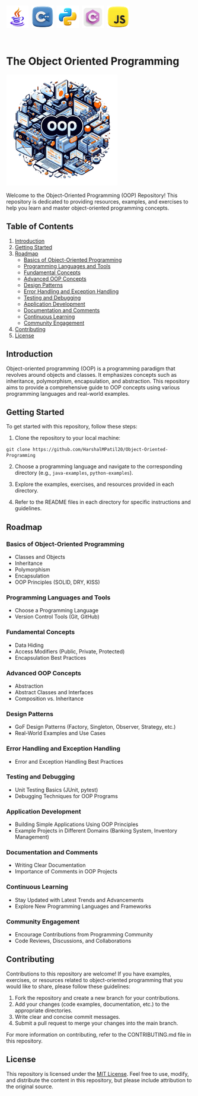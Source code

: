 &nbsp; 

<img src="src/java.png" alt="image" width="60" height="60" >&nbsp; 
<img src="src/cpp.png" alt="image" width="60" height="60" >&nbsp; 
<img src="src/python.png" alt="image" width="60" height="60" >&nbsp; 
<img src="src/csharp.png" alt="image" width="60" height="60" >&nbsp; 
<img src="src/javascript.png" alt="image" width="60" height="60" >&nbsp; 

&nbsp; 
&nbsp; 

# The Object Oriented Programming 

<img src="src/oop1.png" alt="Image Alt Text" width="300" height="300">

Welcome to the Object-Oriented Programming (OOP) Repository! This repository is dedicated to providing resources, examples, and exercises to help you learn and master object-oriented programming concepts.

## Table of Contents

1. [Introduction](#introduction)
2. [Getting Started](#getting-started)
3. [Roadmap](#roadmap)
   - [Basics of Object-Oriented Programming](#basics-of-object-oriented-programming)
   - [Programming Languages and Tools](#programming-languages-and-tools)
   - [Fundamental Concepts](#fundamental-concepts)
   - [Advanced OOP Concepts](#advanced-oop-concepts)
   - [Design Patterns](#design-patterns)
   - [Error Handling and Exception Handling](#error-handling-and-exception-handling)
   - [Testing and Debugging](#testing-and-debugging)
   - [Application Development](#application-development)
   - [Documentation and Comments](#documentation-and-comments)
   - [Continuous Learning](#continuous-learning)
   - [Community Engagement](#community-engagement)
4. [Contributing](#contributing)
5. [License](#license)

## Introduction

Object-oriented programming (OOP) is a programming paradigm that revolves around objects and classes. It emphasizes concepts such as inheritance, polymorphism, encapsulation, and abstraction. This repository aims to provide a comprehensive guide to OOP concepts using various programming languages and real-world examples.

## Getting Started

To get started with this repository, follow these steps:

1. Clone the repository to your local machine:
```  
git clone https://github.com/HarshalMPatil20/Object-Oriented-Programming  
```

2. Choose a programming language and navigate to the corresponding directory (e.g., `java-examples`, `python-examples`).

3. Explore the examples, exercises, and resources provided in each directory.

4. Refer to the README files in each directory for specific instructions and guidelines.

## Roadmap

### Basics of Object-Oriented Programming
- Classes and Objects
- Inheritance
- Polymorphism
- Encapsulation
- OOP Principles (SOLID, DRY, KISS)

### Programming Languages and Tools
- Choose a Programming Language
- Version Control Tools (Git, GitHub)

### Fundamental Concepts
- Data Hiding
- Access Modifiers (Public, Private, Protected)
- Encapsulation Best Practices

### Advanced OOP Concepts
- Abstraction
- Abstract Classes and Interfaces
- Composition vs. Inheritance

### Design Patterns
- GoF Design Patterns (Factory, Singleton, Observer, Strategy, etc.)
- Real-World Examples and Use Cases

### Error Handling and Exception Handling
- Error and Exception Handling Best Practices

### Testing and Debugging
- Unit Testing Basics (JUnit, pytest)
- Debugging Techniques for OOP Programs

### Application Development
- Building Simple Applications Using OOP Principles
- Example Projects in Different Domains (Banking System, Inventory Management)

### Documentation and Comments
- Writing Clear Documentation
- Importance of Comments in OOP Projects

### Continuous Learning
- Stay Updated with Latest Trends and Advancements
- Explore New Programming Languages and Frameworks

### Community Engagement
- Encourage Contributions from Programming Community
- Code Reviews, Discussions, and Collaborations

## Contributing

Contributions to this repository are welcome! If you have examples, exercises, or resources related to object-oriented programming that you would like to share, please follow these guidelines:

1. Fork the repository and create a new branch for your contributions.
2. Add your changes (code examples, documentation, etc.) to the appropriate directories.
3. Write clear and concise commit messages.
4. Submit a pull request to merge your changes into the main branch.

For more information on contributing, refer to the CONTRIBUTING.md file in this repository.

## License

This repository is licensed under the [MIT License](LICENSE). Feel free to use, modify, and distribute the content in this repository, but please include attribution to the original source.

